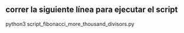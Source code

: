 ## correr la siguiente línea para ejecutar el script
python3 script_fibonacci_more_thousand_divisors.py 
